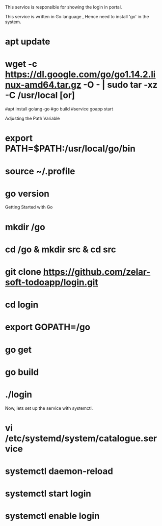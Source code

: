 This service is responsible for showing the login in portal.

This service is written in Go language , Hence need to install 'go' in the system.
# apt update
# wget -c https://dl.google.com/go/go1.14.2.linux-amd64.tar.gz -O - | sudo tar -xz -C /usr/local [or]
#apt install golang-go
#go build
#service goapp start

Adjusting the Path Variable
# export PATH=$PATH:/usr/local/go/bin
# source ~/.profile
# go version

Getting Started with Go
# mkdir /go
# cd /go & mkdir src & cd src
# git clone https://github.com/zelar-soft-todoapp/login.git
# cd login
# export GOPATH=/go
# go get
# go build
# ./login

Now, lets set up the service with systemctl.
# vi /etc/systemd/system/catalogue.service
# systemctl daemon-reload
# systemctl start login
# systemctl enable login
